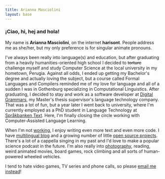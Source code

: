 ```yaml
---
title: Arianna Masciolini
layout: base
---
```


### ¡Ciao, hi, hej and hola!
My name is __Arianna Masciolini__, on the internet __harisont__.
People address me as she/her, but my only preference is for singular animate pronouns. 

I've always been really into language(s) and education, but after graduating from a heavily humanities-oriented high school I decided to ~~torture~~ challenge myself and study Computer Science at the local university in my hometown, Perugia. 
Against all odds, I ended up getting my Bachelor's degree and actually loving the subject, but a course called Formal Languages and Compilers reminded me of my love for language and all of a sudden I was in Gothenburg specializing in Computational Linguistics.
After graduating, I decided to stay and work as a software developer at [Digital Grammars](https://www.digitalgrammars.com/), my Master's thesis supervisor's language technology company. 
That was a lot of fun, but a year later I went back to university, where I'm currently employed as a PhD student in Language Technology at [Språkbanken Text](https://spraakbanken.gu.se/).
Here, I'm finally closing the circle working with Computer-Assisted Language Learning.

When I'm not [working](research.md), I enjoy writing even more text and even more code. 
I have [multilingual blog](blog.md) and a growing number of little [open source projects](projects.md#software). 
There's a lot of a cappella singing in my past and I'd love to make a popular science podcast in the future.
I'm also really into [photography](projects.md#photography), reading, weird animated movies, board games, rock climbing and all sorts of human-powered wheeled vehicles. 

I tend to hate video games, TV series and phone calls, so please [email me instead](mailto:arianna.masciolini@gmail.com)!
